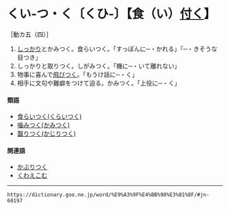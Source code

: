 # くい‐つ・く〔くひ‐〕【食（い）[付く](%E3%81%A4%E3%81%8F%EF%BC%88%E4%BB%98%E3%81%8F%EF%BC%8F%E9%99%84%E3%81%8F%EF%BC%8F%E7%9D%80%E3%81%8F%EF%BC%89.md)】
［動カ五（四）］

1.  [しっかり](しっかり（確り／聢り）)とかみつく。食らいつく。「すっぽんに─・かれる」「─・きそうな目つき」
2.  しっかりと取りつく。しがみつく。「機に─・いて離れない」
3.  物事に喜んで[飛びつく](飛びつく（とびつく）)。「もうけ話に─・く」
4.  相手に文句や難癖をつけて迫る。かみつく。「上役に─・く」
    

#### 類語

-   [食らいつく(くらいつく)](https://dictionary.goo.ne.jp/word/%E9%A3%9F%E3%82%89%E3%81%84%E4%BB%98%E3%81%8F/#jn-63313)
-   [噛みつく(かみつく)](かみつく（噛み付く）)
-   [齧りつく(かじりつく)](https://dictionary.goo.ne.jp/word/%E9%BD%A7%E3%82%8A%E4%BB%98%E3%81%8F_%28%E3%81%8B%E3%81%98%E3%82%8A%E3%81%A4%E3%81%8F%29/#jn-40849)

#### 関連語

-   [かぶりつく](https://dictionary.goo.ne.jp/word/%E9%BD%A7%E3%82%8A%E4%BB%98%E3%81%8F_%28%E3%81%8B%E3%81%B6%E3%82%8A%E3%81%A4%E3%81%8F%29/#jn-44300)
-   [くわえこむ](https://dictionary.goo.ne.jp/word/%E9%8A%9C%E3%81%88%E8%BE%BC%E3%82%80/#jn-65347)

---
`https://dictionary.goo.ne.jp/word/%E9%A3%9F%E4%BB%98%E3%81%8F/#jn-60197`